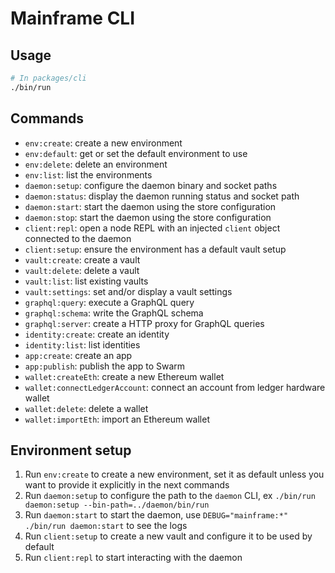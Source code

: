 # Mainframe CLI

## Usage

```sh
# In packages/cli
./bin/run
```

## Commands

- `env:create`: create a new environment
- `env:default`: get or set the default environment to use
- `env:delete`: delete an environment
- `env:list`: list the environments
- `daemon:setup`: configure the daemon binary and socket paths
- `daemon:status`: display the daemon running status and socket path
- `daemon:start`: start the daemon using the store configuration
- `daemon:stop`: start the daemon using the store configuration
- `client:repl`: open a node REPL with an injected `client` object connected to the daemon
- `client:setup`: ensure the environment has a default vault setup
- `vault:create`: create a vault
- `vault:delete`: delete a vault
- `vault:list`: list existing vaults
- `vault:settings`: set and/or display a vault settings
- `graphql:query`: execute a GraphQL query
- `graphql:schema`: write the GraphQL schema
- `graphql:server`: create a HTTP proxy for GraphQL queries
- `identity:create`: create an identity
- `identity:list`: list identities
- `app:create`: create an app
- `app:publish`: publish the app to Swarm
- `wallet:createEth`: create a new Ethereum wallet
- `wallet:connectLedgerAccount`: connect an account from ledger hardware wallet
- `wallet:delete`: delete a wallet
- `wallet:importEth`: import an Ethereum wallet

## Environment setup

1.  Run `env:create` to create a new environment, set it as default unless you want to provide it explicitly in the next commands
1.  Run `daemon:setup` to configure the path to the `daemon` CLI, ex `./bin/run daemon:setup --bin-path=../daemon/bin/run`
1.  Run `daemon:start` to start the daemon, use `DEBUG="mainframe:*" ./bin/run daemon:start` to see the logs
1.  Run `client:setup` to create a new vault and configure it to be used by default
1.  Run `client:repl` to start interacting with the daemon
